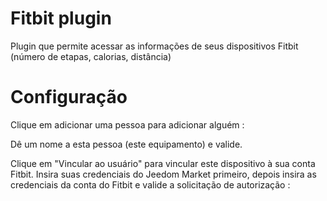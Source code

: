 # Fitbit plugin

Plugin que permite acessar as informações de seus dispositivos Fitbit (número de etapas, calorias, distância)

# Configuração 

Clique em adicionar uma pessoa para adicionar alguém :

Dê um nome a esta pessoa (este equipamento) e valide.

Clique em "Vincular ao usuário" para vincular este dispositivo à sua conta Fitbit. Insira suas credenciais do Jeedom Market primeiro, depois insira as credenciais da conta do Fitbit e valide a solicitação de autorização :